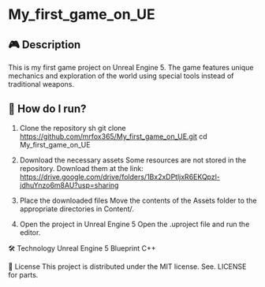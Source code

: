 # My_first_game_on_UE
 
## 🎮 Description
This is my first game project on Unreal Engine 5. The game features unique mechanics and exploration of the world using special tools instead of traditional weapons.

## 🚀 How do I run?
1. Clone the repository
sh
git clone https://github.com/mrfox365/My_first_game_on_UE.git
cd My_first_game_on_UE

2. Download the necessary assets
Some resources are not stored in the repository. Download them at the link:
https://drive.google.com/drive/folders/1Bx2xDPtljxR6EKQpzl-jdhuYnzo6m8AU?usp=sharing

3. Place the downloaded files
Move the contents of the Assets folder to the appropriate directories in Content/.

4. Open the project in Unreal Engine 5
Open the .uproject file and run the editor.

🛠 Technology
Unreal Engine 5
Blueprint
C++

📜 License
This project is distributed under the MIT license. See. LICENSE for parts.